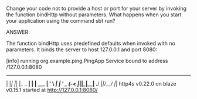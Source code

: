 Change your code not to provide a host or port for your server by invoking the function bindHttp 
without parameters. What happens when you start your application using the command sbt run?


ANSWER:

The function bindHttp uses predefined defaults when invoked with no parameters. 
It binds the server to host 127.0.0.1 and port 8080: 

[info] running org.example.ping.PingApp 
Service bound to address /127.0.0.1:8080 

  _   _   _        _ _
 | |_| |_| |_ _ __| | | ___
 | ' \  _|  _| '_ \_  _(_-<
 |_||_\__|\__| .__/ |_|/__/
             |_| 
http4s v0.22.0 on blaze v0.15.1 started at http://127.0.0.1:8080/
